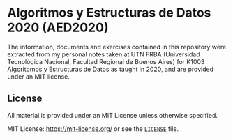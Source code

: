# Algoritmos y Estructuras de Datos 2020 (AED2020)

The information, documents and exercises contained in this repository were extracted from my personal notes
taken at UTN FRBA (Universidad Tecnológica Nacional, Facultad Regional de Buenos Aires) for K1003 
Algoritomos y Estructuras de Datos as taught in 2020, and are provided under an MIT license.

## License

All material is provided under an MIT License unless otherwise specified.

MIT License: https://mit-license.org/ or see the [`LICENSE`](https://github.com/rnsavinelli/aed/blob/master/LICENSE) file.
